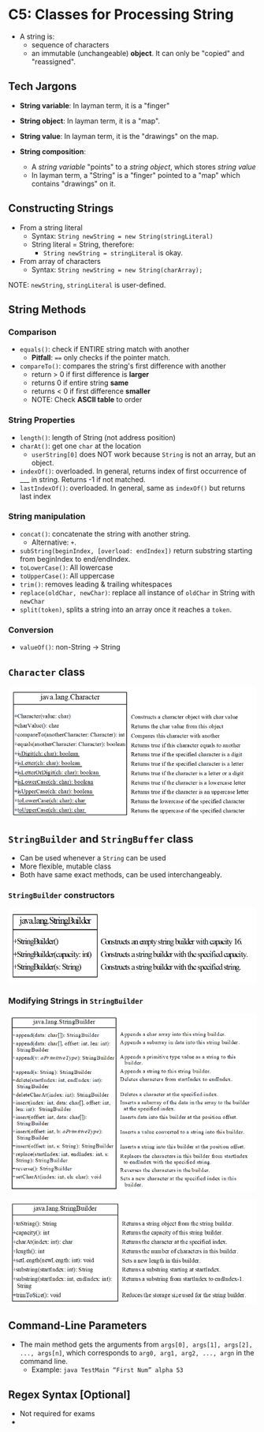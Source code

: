 # C5: Classes for Processing String

- A string is: 
  - sequence of characters
  - an immutable (unchangeable) **object**. It can only be "copied" and "reassigned".

## Tech Jargons

- **String variable**: In layman term, it is a "finger"
- **String object**: In layman term, it is a "map".
- **String value**: In layman term, it is the "drawings" on the map.

- **String composition**:
  - A *string variable* "points" to a *string object*, which stores *string value*
  - In layman term, a "String" is a "finger" pointed to a "map" which contains "drawings" on it.

## Constructing Strings

- From a string literal
  - Syntax: `String newString = new String(stringLiteral)`
  - String literal = String, therefore:
    - `String newString = stringLiteral` is okay.
- From array of characters
  - Syntax: `String newString = new String(charArray);`

NOTE: `newString`, `stringLiteral` is user-defined.

## String Methods

### Comparison

- `equals()`: check if ENTIRE string match with another
  - **Pitfall**: `==` only checks if the pointer match.
- `compareTo()`: compares the string's first difference with another
  - return > 0 if first difference is **larger**
  - returns 0 if entire string **same**
  - returns < 0 if first difference **smaller**
  - NOTE: Check **ASCII table** to order

### String Properties

- `length()`: length of String (not address position)
- `charAt()`: get one `char` at the location
  - `userString[0]` does NOT work because `String` is not an array, but an object.
- `indexOf()`: overloaded. In general, returns index of first occurrence of ___ in string. Returns -1 if not matched.
- `lastIndexOf()`: overloaded. In general, same as `indexOf()` but returns last index

### String manipulation

- `concat()`: concatenate the string with another string.
  - Alternative: `+`.
- `subString(beginIndex, [overload: endIndex])` return substring starting from beginIndex to end/endIndex.
- `toLowerCase()`: All lowercase
- `toUpperCase()`: All uppercase
- `trim()`: removes leading & trailing whitespaces
- `replace(oldChar, newChar)`: replace all instance of `oldChar` in String with `newChar`
- `split(token)`, splits a string into an array once it reaches a `token`.

### Conversion

- `valueOf()`: non-String -> String

## `Character` class

![](img/c5-character-reference.png)

## `StringBuilder` and `StringBuffer` class

- Can be used whenever a `String` can be used
- More flexible, mutable class
- Both have same exact methods, can be used interchangeably. 

### `StringBuilder` constructors

![](img/c5-StringBuilder-reference.png)

### Modifying Strings in `StringBuilder`

![1562825212400](img/c5-StringBuilder-class-reference.png)

![c5-StringBuilder-class-reference-2](img/c5-StringBuilder-class-reference-2.png)

## Command-Line Parameters

- The main method gets the arguments from `args[0], args[1], args[2], ..., args[n]`, which corresponds to `arg0, arg1, arg2, ..., argn` in the command line.
  - Example: `java TestMain “First Num” alpha 53`

## Regex Syntax [Optional]

- Not required for exams
- 